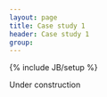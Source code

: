 ```yaml
---
layout: page
title: Case study 1
header: Case study 1
group: 
---
```


{% include JB/setup %}

Under construction
